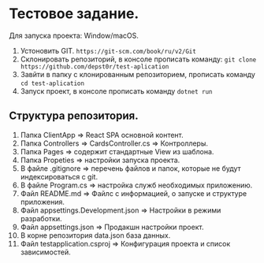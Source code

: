 # Тестовое задание.
Для запуска проекта: Window/macOS.
1. Устоновить GIT. `https://git-scm.com/book/ru/v2/Git`
2. Склонировать репозиторий, в консоле прописать команду: `git clone https://github.com/depst0r/test-aplication`
3. Завйти в папку с клонированным репозиторием, прописать команду  `cd test-aplication`
4. Запуск проект, в консоле прописать команду `dotnet run`


## Структура репозитория.
1. Папка ClientApp => React SPA основной контент.
2. Папка Сontrollers => CardsController.cs => Контроллеры.
3. Папка Pages => содержит стандартные View из шаблона.
4. Папка Propeties => настройки запуска проекта.
5. В файле .gitignore => перечень файлов и папок, которые не будут индексироваться с git.
6. В файле Program.cs => настройка служб необходимых приложению.
7. Файл README.md => Файлс с информацией, о запуске и структуре приложения.
8. Файл appsettings.Development.json => Настройки в режими разработки.
9. Файл appsettings.json => Продакшн настройки проект.
10. В корне репозитория data.json база данных. 
11. Файл testapplication.csproj => Конфигурация проекта и список зависимостей.


